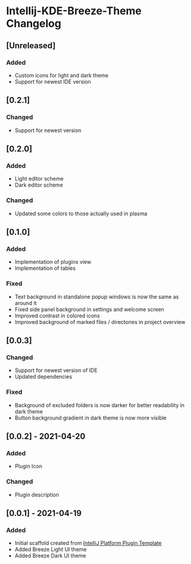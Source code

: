 <!-- Keep a Changelog guide -> https://keepachangelog.com -->

# Intellij-KDE-Breeze-Theme Changelog

## [Unreleased]
### Added
- Custom icons for light and dark theme
- Support for newest IDE version

## [0.2.1]
### Changed
- Support for newest version

## [0.2.0]
### Added
- Light editor scheme
- Dark editor scheme

### Changed
- Updated some colors to those actually used in plasma

## [0.1.0]
### Added
- Implementation of plugins view
- Implementation of tables

### Fixed
- Text background in standalone popup windows is now the same as around it
- Fixed side panel background in settings and welcome screen
- Improved contrast in colored icons
- Improved background of marked files / directories in project overview

## [0.0.3]
### Changed
- Support for newest version of IDE
- Updated dependencies
  
### Fixed
- Background of excluded folders is now darker for better readability in dark theme
- Button background gradient in dark theme is now more visible

## [0.0.2] - 2021-04-20
### Added
- Plugin Icon

### Changed
- Plugin description

## [0.0.1] - 2021-04-19
### Added
- Initial scaffold created from [IntelliJ Platform Plugin Template](https://github.com/JetBrains/intellij-platform-plugin-template)
- Added Breeze Light UI theme
- Added Breeze Dark UI theme